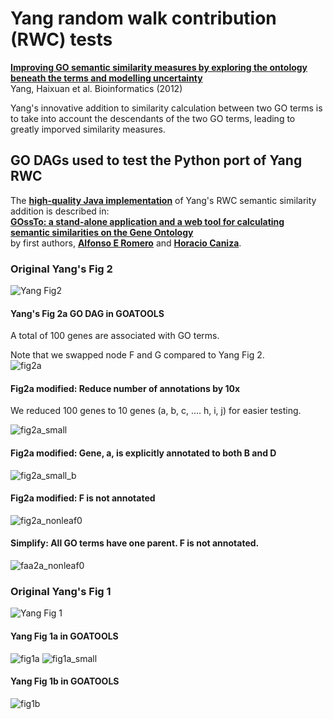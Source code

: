 # Yang random walk contribution (RWC) tests
[**Improving GO semantic similarity measures by exploring the ontology beneath the terms and modelling uncertainty**](https://pubmed.ncbi.nlm.nih.gov/22522134)    
Yang, Haixuan et al. Bioinformatics (2012)    

Yang's innovative addition to similarity calculation between two GO terms is to
take into account the descendants of the two GO terms,
leading to greatly imporved similarity measures.


## GO DAGs used to test the Python port of Yang RWC
The [**high-quality Java implementation**](https://github.com/pwac092/gossto) of Yang's RWC semantic similarity addition is described in:    
[**GOssTo: a stand-alone application and a web tool for calculating semantic similarities on the Gene Ontology**](https://pubmed.ncbi.nlm.nih.gov/24659104)   
by first authors,
[**Alfonso E Romero**](https://pubmed.ncbi.nlm.nih.gov/?term=Romero+AE%5BAU%5D) and
[**Horacio Caniza**](https://pubmed.ncbi.nlm.nih.gov/?term=Caniza+H%5BAU%5D).

### Original Yang's Fig 2
![Yang Fig2](bioinf_yang_fig2.png)

#### Yang's Fig 2a GO DAG in GOATOOLS
A total of 100 genes are associated with GO terms.

Note that we swapped node F and G compared to Yang Fig 2.    
![fig2a](yang_fig2a.png)

#### Fig2a modified: Reduce number of annotations by 10x
We reduced 100 genes to 10 genes (a, b, c, .... h, i, j) for easier testing.

![fig2a_small](yang_fig2a_small.png)

#### Fig2a modified: Gene, a, is explicitly annotated to both B and D
![fig2a_small_b](yang_fig2a_small_b.png)

#### Fig2a modified: F is not annotated
![fig2a_nonleaf0](yang_fig2a_nonleaf0.png)

#### Simplify: All GO terms have one parent. F is not annotated.
![faa2a_nonleaf0](yang_faa2a_nonleaf0.png)


### Original Yang's Fig 1
![Yang Fig 1](bioinf_yang_fig1.png)

#### Yang Fig 1a in GOATOOLS
![fig1a](yang_fig1a.png)
![fig1a_small](yang_fig1a_small.png)

#### Yang Fig 1b in GOATOOLS
![fig1b](yang_fig1b.png)
